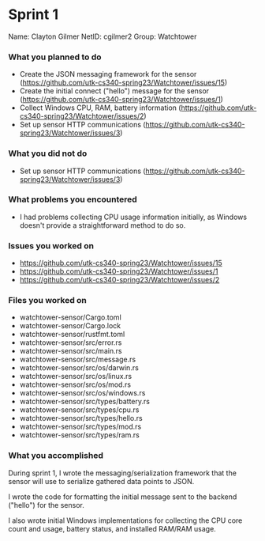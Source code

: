 # Sprint 1

Name: Clayton Gilmer
NetID: cgilmer2
Group: Watchtower

### What you planned to do

- Create the JSON messaging framework for the sensor (https://github.com/utk-cs340-spring23/Watchtower/issues/15)
- Create the initial connect ("hello") message for the sensor (https://github.com/utk-cs340-spring23/Watchtower/issues/1)
- Collect Windows CPU, RAM, battery information (https://github.com/utk-cs340-spring23/Watchtower/issues/2)
- Set up sensor HTTP communications (https://github.com/utk-cs340-spring23/Watchtower/issues/3)

### What you did not do

- Set up sensor HTTP communications (https://github.com/utk-cs340-spring23/Watchtower/issues/3)

### What problems you encountered

- I had problems collecting CPU usage information initially, as Windows doesn't provide a straightforward method to do so.  

### Issues you worked on

- https://github.com/utk-cs340-spring23/Watchtower/issues/15
- https://github.com/utk-cs340-spring23/Watchtower/issues/1
- https://github.com/utk-cs340-spring23/Watchtower/issues/2

### Files you worked on

- watchtower-sensor/Cargo.toml
- watchtower-sensor/Cargo.lock
- watchtower-sensor/rustfmt.toml
- watchtower-sensor/src/error.rs
- watchtower-sensor/src/main.rs
- watchtower-sensor/src/message.rs
- watchtower-sensor/src/os/darwin.rs
- watchtower-sensor/src/os/linux.rs
- watchtower-sensor/src/os/mod.rs
- watchtower-sensor/src/os/windows.rs
- watchtower-sensor/src/types/battery.rs
- watchtower-sensor/src/types/cpu.rs
- watchtower-sensor/src/types/hello.rs
- watchtower-sensor/src/types/mod.rs
- watchtower-sensor/src/types/ram.rs

### What you accomplished

During sprint 1, I wrote the messaging/serialization framework that the sensor will use to serialize gathered data points to JSON.

I wrote the code for formatting the initial message sent to the backend ("hello") for the sensor. 

I also wrote initial Windows implementations for collecting the CPU core count and usage, battery status, and installed RAM/RAM usage.  
